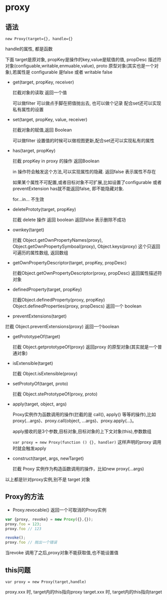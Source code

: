 # proxy

## 语法

`new Proxy(target={}, handle={}`

handle的属性, 都是函数

下面 target是原对象, propKey是操作的key,value是赋值的值, propDesc 描述符对象(configuable,writable,enmuable,value), proto 原型对象(其实也是一个对象),若属性是 configurable 是false 或者 writable false

- get(target, propKey, receiver)

  拦截对象的读取 返回一个值

  可以做filter 可以做点手脚在把值抛出去, 也可以做个记录 配合set还可以实现私有属性的设置

- set(target, propKey, value, receiver)

  拦截对象的赋值,返回 Boolean

  可以做filter 设置值的时候可以做视图更新,配合set还可以实现私有的属性

- has(target, propKey)

  拦截 propKey in proxy 的操作 返回Boolean

  in 操作符会触发这个方法,可以实现属性的隐藏. 返回false 表示属性不存在

  如果某个属性不可配置,或者目标对象不可扩展,比如设置了configurable  或者 preventExtension has就不能返回false, 即不能隐藏对象.

  for...in... 不生效

- deletePrototy(target, propKey)

  拦截 delete 操作 返回 boolean 返回false 表示删除不成功

- ownkey(target)

  拦截 Object.getOwnPropertyNames(proxy), Object.getOwnPropertySymboal(proxy), Object.keys(proxy) 这个只返回可遍历的属性数组, 返回数组
  
- getOwnPropertyDescriptor(target, propKey, propDesc)

  拦截Object.getOwnPropertyDescriptor(proxy, propDesc) 返回属性描述符对象

- definedProperty(target, propKey)

  拦截Object.definedProperty(proxy, propKey) Object.definedProperties(proxy, propDescs) 返回一个 boolean

- preventExtensions(target)

 拦截 Object.preventExtensions(proxy) 返回一个boolean

- getPrototypeOf(target)

  拦截 Object.getprototypeOf(proxy) 返回proxy 的原型对象(其实就是一个普通对象)

- isExtensible(target)

  拦截 Object.isExtensible(proxy)

- setPrototyOf(target, proto)

  拦截 Object.stePrototypeOf(proxy, proto)

- apply(target, object, args)

  Proxy实例作为函数调用的操作(拦截的是 call(), apply() 等等的操作),比如proxy(...args)、proxy.call(object, ...args)、proxy.apply(...)。

  apply接收的是3个参数,目标对象,目标对象的上下文对象(this),参数数组

  `var proxy = new Proxy(function () {}, handler)` 这样声明的proxy 调用时就会触发apply

- construct(target, args, newTarget)

  拦截 Proxy 实例作为构造函数调用的操作，比如new proxy(...args)

以上都是针对proxy实例,别不是 target 对象

## Proxy的方法

- Proxy.revocable() 返回一个可取消的Proxy实例

```js
var {proxy, revoke} = new Proxy({},{});
proxy.foo = 123;
proxy.foo // 123

revoke();
proxy.foo // 抛出一个错误
```

当revoke 调用了之后,proxy对象不能获取值,也不能设置值

## this问题

`var proxy = new Proxy(target,handle)`

proxy.xxx 时, target内的this指向proxy
target.xxx 时, target内的this指向target